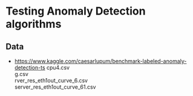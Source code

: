 
# Testing Anomaly Detection algorithms


## Data
- https://www.kaggle.com/caesarlupum/benchmark-labeled-anomaly-detection-ts
  cpu4.csv                
  g.csv                   
  rver_res_eth1out_curve_6.csv  
  server_res_eth1out_curve_61.csv 
